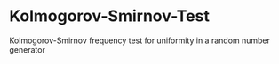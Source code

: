 # Kolmogorov-Smirnov-Test
Kolmogorov-Smirnov frequency test for uniformity in a random number generator
